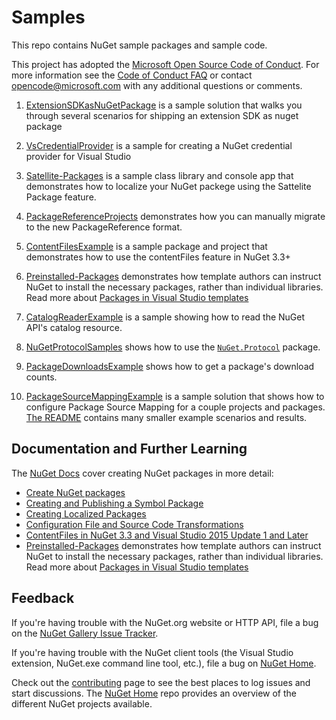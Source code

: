 # Samples

This repo contains NuGet sample packages and sample code.

This project has adopted the [Microsoft Open Source Code of Conduct](https://opensource.microsoft.com/codeofconduct/). For more information see the [Code of Conduct FAQ](https://opensource.microsoft.com/codeofconduct/faq/) or contact [opencode@microsoft.com](mailto:opencode@microsoft.com) with any additional questions or comments.

1. [ExtensionSDKasNuGetPackage](ExtensionSDKasNuGetPackage) is a sample solution that walks you through several scenarios for shipping an extension SDK as nuget package

1. [VsCredentialProvider](VsCredentialProvider) is a sample for creating a NuGet credential provider for Visual Studio

1. [Satellite-Packages](Satellite-Packages) is a sample class library and console app that demonstrates how to localize your NuGet packege using the Sattelite Package feature.

1. [PackageReferenceProjects](PackageReferenceProjects) demonstrates how you can manually migrate to the new PackageReference format.

1. [ContentFilesExample](ContentFilesExample) is a sample package and project that demonstrates how to use the contentFiles feature in NuGet 3.3+

1. [Preinstalled-Packages](Preinstalled-Packages) demonstrates how template authors can instruct NuGet to install the necessary packages, rather than individual libraries. Read more about [Packages in Visual Studio templates](https://docs.microsoft.com/en-us/nuget/visual-studio-extensibility/visual-studio-templates)

1. [CatalogReaderExample](CatalogReaderExample) is a sample showing how to read the NuGet API's catalog resource.

1. [NuGetProtocolSamples](NuGetProtocolSamples) shows how to use the [`NuGet.Protocol`](https://www.nuget.org/packages/NuGet.Protocol) package.

1. [PackageDownloadsExample](PackageDownloadsExample) shows how to get a package's download counts.

1. [PackageSourceMappingExample](PackageSourceMappingExample) is a sample solution that shows how to configure Package Source Mapping for a couple projects and packages. [The README](PackageSourceMappingExample/README.md) contains many smaller example scenarios and results.

## Documentation and Further Learning

The [NuGet Docs](http://docs.nuget.org) cover creating NuGet packages in more detail:

* [Create NuGet packages](https://docs.microsoft.com/en-us/nuget/quickstart/create-and-publish-a-package)
* [Creating and Publishing a Symbol Package](http://docs.nuget.org/Create/Creating-and-Publishing-a-Symbol-Package)
* [Creating Localized Packages](http://docs.nuget.org/Create/Creating-Localized-Packages)
* [Configuration File and Source Code Transformations](http://docs.nuget.org/Create/Configuration-File-and-Source-Code-Transformations)
* [ContentFiles in NuGet 3.3 and Visual Studio 2015 Update 1 and Later](https://docs.microsoft.com/en-us/nuget/schema/nuspec#including-content-files)
* [Preinstalled-Packages](Preinstalled-Packages) demonstrates how template authors can instruct NuGet to install the necessary packages, rather than individual libraries. Read more about [Packages in Visual Studio templates](https://docs.microsoft.com/en-us/nuget/visual-studio-extensibility/visual-studio-templates)

## Feedback

If you're having trouble with the NuGet.org website or HTTP API, file a bug on the [NuGet Gallery Issue Tracker](https://github.com/nuget/NuGetGallery/issues). 

If you're having trouble with the NuGet client tools (the Visual Studio extension, NuGet.exe command line tool, etc.), file a bug on [NuGet Home](https://github.com/nuget/home/issues).

Check out the [contributing](https://github.com/NuGet/Home/wiki/Contribute-to-NuGet) page to see the best places to log issues and start discussions. The [NuGet Home](https://github.com/NuGet/Home) repo provides an overview of the different NuGet projects available.
